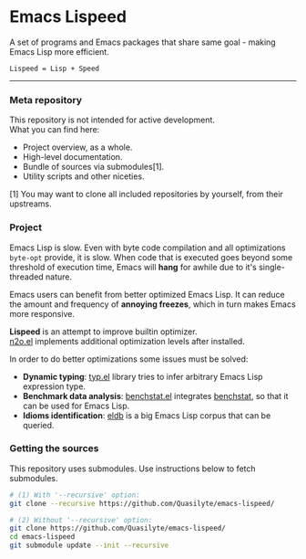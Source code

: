 # Emacs Lispeed

A set of programs and Emacs packages that share same goal - making Emacs Lisp more efficient.
```
Lispeed = Lisp + Speed
```

----

### Meta repository

This repository is not intended for active development.  
What you can find here:

* Project overview, as a whole.
* High-level documentation.
* Bundle of sources via submodules[1].
* Utility scripts and other niceties.

[1] You may want to clone all
included repositories by yourself, from their upstreams.

### Project

Emacs Lisp is slow.
Even with byte code compilation and all optimizations `byte-opt` provide,
it is slow.
When code that is executed goes beyond some threshold of
execution time, Emacs will **hang** for awhile due to it's
single-threaded nature.

Emacs users can benefit from better optimized Emacs Lisp.
It can reduce the amount and frequency of **annoying freezes**,
which in turn makes Emacs more responsive.

**Lispeed** is an attempt to improve builtin optimizer.  
[n2o.el](https://github.com/Quasilyte/n2o.el) implements additional
optimization levels after installed.

In order to do better optimizations some issues must be solved:

* **Dynamic typing**: [typ.el](https://github.com/Quasilyte/typ.el) library tries to infer arbitrary Emacs Lisp expression type.
* **Benchmark data analysis**: [benchstat.el](https://github.com/Quasilyte/benchstat.el) integrates [benchstat](https://godoc.org/golang.org/x/perf/cmd/benchstat), so that it can be used for Emacs Lisp.
* **Idioms identification**: [eldb](https://github.com/Quasilyte/eldb) is a big Emacs Lisp corpus that can be queried.

###  Getting the sources

This repository uses submodules. Use instructions below to fetch submodules.

```bash
# (1) With '--recursive' option:
git clone --recursive https://github.com/Quasilyte/emacs-lispeed/

# (2) Without '--recursive' option:
git clone https://github.com/Quasilyte/emacs-lispeed/
cd emacs-lispeed
git submodule update --init --recursive
``` 
